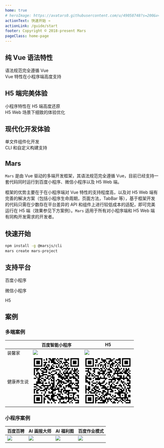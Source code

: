 ```yaml
---
home: true
# heroImage: https://avatars0.githubusercontent.com/u/49058748?s=200&v=4
actionText: 快速开始 →
actionLink: /guide/start
footer: Copyright © 2018-present Mars
pageClass: home-page
---
```


<!-- features start -->
<div class="features">
<div class="feature">
    <h2>纯 Vue 语法特性</h2>
    <p>语法规范完全遵循 Vue<br />Vue 特性在小程序端高度支持</p>
</div>
<div class="feature">
    <h2>H5 端完美体验</h2>
    <p>小程序特性在 H5 端高度还原<br />H5 Web 场景下细致的体验优化</p>
</div>
<div class="feature">
    <h2>现代化开发体验</h2>
    <p>单文件组件化开发<br />CLI 和自定义构建支持</p>
</div>
</div>
<!-- features end -->

## Mars

`Mars` 是由 Vue 驱动的多端开发框架，其语法规范完全遵循 Vue，目前已经支持一套代码同时运行到百度小程序、微信小程序以及 H5 Web 端。

框架的优势主要在于在小程序端对 Vue 特性的支持程度高，以及对 H5 Web 端有完善的解决方案（包括小程序生命周期，页面方法，TabBar 等），基于框架开发的代码只需在少数存在平台差异的 API 和组件上进行较低成本的适配，即可完美运行在 H5 端（效果参见下方案例）。`Mars` 适用于所有对小程序端和 H5 Web 端有同构开发需求的开发者。

## 快速开始
```bash
npm install -g @marsjs/cli
mars create mars-project
```

## 支持平台

百度小程序

微信小程序

H5

## 案例

### 多端案例

| | 百度智能小程序 | H5 |
|-|-|-|
| 装馨家 | ![](./assets/qr-jiazhuang.png) | [![](./assets/qr-jiazhuang-h5.png)](https://jia.baidu.com/m#/pages/home/index) |
| 健康养生说 | ![](./assets/qr-yangsheng.png) | [![](./assets/qr-yangsheng-h5.png)](https://sp0.baidu.com/5LMDcjW6BwF3otqbppnN2DJv/health.pae.baidu.com/medauth/healthpage/#/pages/list/index) |

### 小程序案例

| 百度百聘 | AI 画报大师 | AI 福利图 | 百度作业模式 |
|-|-|-|-|
| ![](./assets/qr-baipin.png) | ![](./assets/qr-huabao.png) | ![](./assets/qr-fuli.png) | ![](./assets/qr-zuoye.png) |
